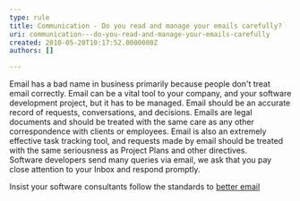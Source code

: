 ```yaml
---
type: rule
title: Communication - Do you read and manage your emails carefully?
uri: communication---do-you-read-and-manage-your-emails-carefully
created: 2010-05-20T10:17:52.0000000Z
authors: []

---
```


 Email has a bad name in business primarily because people don't treat email correctly. Email can be a vital tool to your company, and your software development project, but it has to be managed. Email should be an accurate record of requests, conversations, and decisions. Emails are legal documents and should be treated with the same care as any other correspondence with clients or employees. Email is also an extremely effective task tracking tool, and requests made by email should be treated with the same seriousness as Project Plans and other directives.  
Software developers send many queries via email, we ask that you pay close attention to your Inbox and respond promptly.

Insist your software consultants follow the standards to [better email](/Communication/RulesToBetterEmail/Pages/default.aspx)

